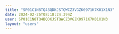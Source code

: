 ```yaml
---
title: "SP01C1N8TQ4BQDKJSTQWCZ3VGZK0971K7K01X1N3"
date: 2024-02-26T08:18:24.394Z
user: SP01C1N8TQ4BQDKJSTQWCZ3VGZK0971K7K01X1N3
layout: "users"
---
```

    